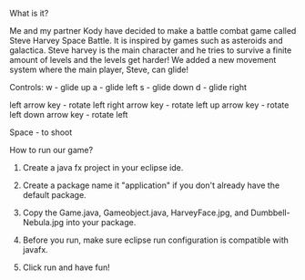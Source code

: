What is it?

Me and my partner Kody have decided to make a battle combat game called Steve Harvey Space Battle. It is inspired by games such as asteroids and galactica. Steve harvey is the main character and he tries to survive a finite amount of levels and the levels get harder! We added a new movement system where the main player, Steve, can glide!

Controls:
w - glide up
a - glide left
s - glide  down
d - glide right

left arrow key - rotate left
right arrow key - rotate left
up arrow key - rotate left
down arrow key - rotate left

Space - to shoot


How to run our game?

1. Create a java fx project in your eclipse ide.

2. Create a package name it "application" if you don't already have the default package.

3. Copy the Game.java, Gameobject.java, HarveyFace.jpg, and Dumbbell-Nebula.jpg into your package.

4. Before you run, make sure eclipse run configuration is compatible with javafx.

5. Click run and have fun!



